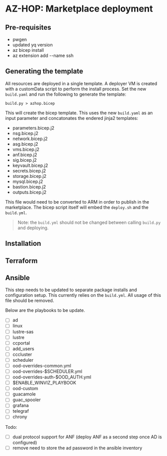 # AZ-HOP: Marketplace deployment

## Pre-requisites

- pwgen
- updated yq version
- az bicep install
- az extension add --name ssh

## Generating the template

All resources are deployed in a single template.  A deployer VM is created with a customData script to perform the install process.  Set the new `build.yaml` and run the following to generate the template:

`build.py > azhop.bicep`
    
This will create the bicep template.  This uses the new `build.yaml` as an input parameter and concatonates the endered jinja2 templates:
- parameters.bicep.j2
- nsg.bicep.j2
- network.bicep.j2
- asg.bicep.j2
- vms.bicep.j2
- anf.bicep.j2
- sig.bicep.j2
- keyvault.bicep.j2
- secrets.bicep.j2
- storage.bicep.j2
- mysql.bicep.j2
- bastion.bicep.j2
- outputs.bicep.j2

This file would need to be converted to ARM in order to publish in the marketplace.  The bicep script itself will embed the `deploy.sh` and the `build.yml`.

> Note: the `build.yml` should not be changed between calling `build.py` and deploying.

## Installation



## Terraform


## Ansible

This step needs to be updated to separate package installs and configuration setup.  This currently relies on the `build.yml`.  All usage of this file should be removed.

Below are the playbooks to be update.

- [ ] ad
- [ ] linux
- [ ] lustre-sas
- [ ] lustre
- [ ] ccportal
- [ ] add_users
- [ ] cccluster
- [ ] scheduler
- [ ] ood-overrides-common.yml 
- [ ] ood-overrides-$SCHEDULER.yml
- [ ] ood-overrides-auth-$OOD_AUTH.yml
- [ ] $ENABLE_WINVIZ_PLAYBOOK
- [ ] ood-custom
- [ ] guacamole
- [ ] guac_spooler
- [ ] grafana 
- [ ] telegraf
- [ ] chrony

Todo:

- [ ] dual protocol support for ANF (deploy ANF as a second step once AD is configured)
- [ ] remove need to store the ad password in the ansible inventory
